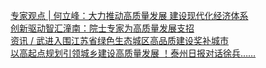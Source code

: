   
[专家观点 | 何立峰：大力推动高质量发展 建设现代化经济体系](http://www.dianyue.me/archives/629/c70sviua13ost6xr/)  
[创新驱动智汇潼南：院士专家为高质量发展支招](http://www.dianyue.me/archives/405/4e39h36xv80f8gk2/)  
[资讯 / 武进入围江苏省绿色生态城区高品质建设奖补城市](http://www.dianyue.me/archives/573/d8pukzz5r48i9b39/)  
[以高起点规划引领城乡建设高质量发展 ！泰州日报对话徐兵……](http://www.dianyue.me/archives/969/exow5hft1fyl11qg/)